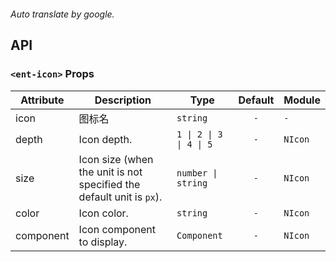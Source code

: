 ```yaml

```

*Auto translate by google.*


## API


### `<ent-icon>` Props

|Attribute|Description|Type|Default|Module|
|---|---|---|:---:|---|
|icon|图标名|`string`|`-`|`-`|
|depth|Icon depth.|`1 \| 2 \| 3 \| 4 \| 5`|`-`|`NIcon`|
|size|Icon size (when the unit is not specified the default unit is `px`).|`number \| string`|`-`|`NIcon`|
|color|Icon color.|`string`|`-`|`NIcon`|
|component|Icon component to display.|`Component`|`-`|`NIcon`|



